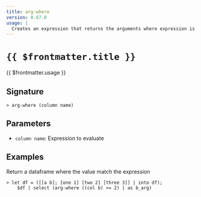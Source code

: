 ```yaml
---
title: arg-where
version: 0.67.0
usage: |
  Creates an expression that returns the arguments where expression is true
---
```


# <code>{{ $frontmatter.title }}</code>

<div style='white-space: pre-wrap;'>{{ $frontmatter.usage }}</div>

## Signature

```> arg-where (column name)```

## Parameters

 -  `column name`: Expression to evaluate

## Examples

Return a dataframe where the value match the expression
```shell
> let df = ([[a b]; [one 1] [two 2] [three 3]] | into df);
    $df | select (arg-where ((col b) >= 2) | as b_arg)
```
